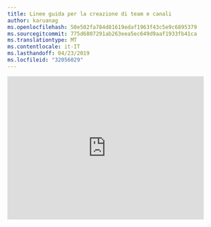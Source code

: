 ```yaml
---
title: Linee guida per la creazione di team e canali
author: karuanag
ms.openlocfilehash: 50e502fa784d81619edaf1963f43c5e9c6895379
ms.sourcegitcommit: 775d6807291ab263eea5ec649d9aaf1933fb41ca
ms.translationtype: MT
ms.contentlocale: it-IT
ms.lasthandoff: 04/23/2019
ms.locfileid: "32056029"
---
```

<iframe width="445" height="324" src="https://www.youtube.com/embed/hjJWtoaRJeE?rel=0" frameborder="0" allow="autoplay; encrypted-media" allowfullscreen></iframe>